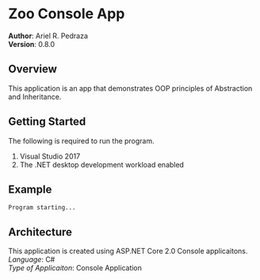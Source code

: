 # Zoo Console App

**Author**: Ariel R. Pedraza <br />
**Version**: 0.8.0

## Overview
This application is an app that demonstrates OOP principles of Abstraction and Inheritance.

## Getting Started
The following is required to run the program.
1. Visual Studio 2017 
2. The .NET desktop development workload enabled 

## Example
```
Program starting...

```

## Architecture
This application is created using ASP.NET Core 2.0 Console applicaitons. <br />
*Language*: C# <br />
*Type of Applicaiton*: Console Application <br />